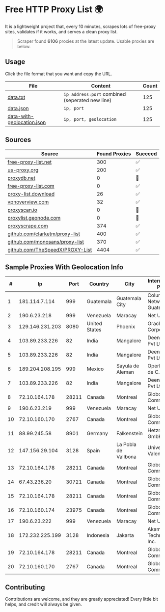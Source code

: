 
# Free HTTP Proxy List 🌍

It is a lightweight project that, every 10 minutes, scrapes lots of free-proxy sites, validates if it works, and serves a clean proxy list.


> Scraper found **6106** proxies at the latest update. Usable proxies are below.

## Usage

Click the file format that you want and copy the URL.


|File|Content|Count|
|----|-------|-----|
|[data.txt](https://raw.githubusercontent.com/themiralay/Proxy-List-World/master/data.txt)|`ip_address:port` combined (seperated new line)|125|
|[data.json](https://raw.githubusercontent.com/themiralay/Proxy-List-World/master/data.json)|`ip, port`|125|
|[data-with-geolocation.json](https://raw.githubusercontent.com/themiralay/Proxy-List-World/master/data-with-geolocation.json)|`ip, port, geolocation`|125|

## Sources

|Source|Found Proxies|Succeed|
|------|-------------|-------|
|[free-proxy-list.net](https://free-proxy-list.net)|300|✅|
|[us-proxy.org](https://www.us-proxy.org)|200|✅|
|[proxydb.net](http://proxydb.net)|0|🚫|
|[free-proxy-list.com](https://free-proxy-list.com/?page=&port=&type%5B%5D=http&type%5B%5D=https&up_time=0&search=Search)|0|✅|
|[proxy-list.download](https://www.proxy-list.download/HTTP)|26|✅|
|[vpnoverview.com](https://vpnoverview.com/privacy/anonymous-browsing/free-proxy-servers)|32|✅|
|[proxyscan.io](https://www.proxyscan.io)|0|🚫|
|[proxylist.geonode.com](https://proxylist.geonode.com/api/proxy-list?limit=300&page=1&sort_by=lastChecked&sort_type=desc&protocols=http,https)|0|🚫|
|[proxyscrape.com](https://api.proxyscrape.com/v2/?request=displayproxies&protocol=http&timeout=10000&country=all&ssl=all&anonymity=all)|374|✅|
|[github.com/clarketm/proxy-list](https://raw.githubusercontent.com/clarketm/proxy-list/master/proxy-list-raw.txt)|400|✅|
|[github.com/monosans/proxy-list](https://raw.githubusercontent.com/monosans/proxy-list/main/proxies/http.txt)|370|✅|
|[github.com/TheSpeedX/PROXY-List](https://raw.githubusercontent.com/TheSpeedX/PROXY-List/master/http.txt)|4404|✅|


## Sample Proxies With Geolocation Info

|#|Ip|Port|Country|City|Internet Service Provider|
|-|--|----|-------|----|-------------------------|
|1|181.114.7.114|999|Guatemala|Guatemala City|Columbus Networks Guatemala|
|2|190.6.23.218|999|Venezuela|Maracay|Net Uno|
|3|129.146.231.203|8080|United States|Phoenix|Oracle Corporation|
|4|103.89.233.226|82|India|Mangalore|Deenet Services Pvt Ltd|
|5|103.89.233.226|82|India|Mangalore|Deenet Services Pvt Ltd|
|6|189.204.208.195|999|Mexico|Sayula de Aleman|Operbes, S.A. de C.V.|
|7|103.89.233.226|82|India|Mangalore|Deenet Services Pvt Ltd|
|8|72.10.164.178|28211|Canada|Montreal|GloboTech Communications|
|9|190.6.23.219|999|Venezuela|Maracay|Net Uno|
|10|72.10.160.170|2767|Canada|Montreal|GloboTech Communications|
|11|88.99.245.58|8901|Germany|Falkenstein|Hetzner Online GmbH|
|12|147.156.29.104|3128|Spain|La Pobla de Vallbona|Universidad de Valencia|
|13|72.10.164.178|28211|Canada|Montreal|GloboTech Communications|
|14|67.43.236.20|30721|Canada|Montreal|GloboTech Communications|
|15|72.10.164.178|28211|Canada|Montreal|GloboTech Communications|
|16|72.10.160.174|23975|Canada|Montreal|GloboTech Communications|
|17|190.6.23.222|999|Venezuela|Maracay|Net Uno|
|18|172.232.225.199|3128|Indonesia|Jakarta|Akamai Technologies, Inc.|
|19|72.10.164.178|28211|Canada|Montreal|GloboTech Communications|
|20|72.10.160.170|2767|Canada|Montreal|GloboTech Communications|



## Contributing

Contributions are welcome, and they are greatly appreciated! Every
little bit helps, and credit will always be given.

